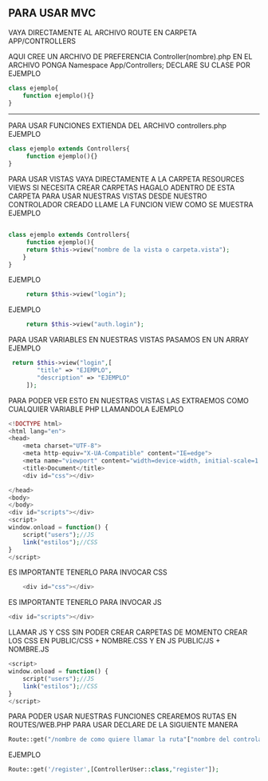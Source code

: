 
## PARA USAR MVC 
VAYA DIRECTAMENTE AL ARCHIVO ROUTE EN CARPETA APP/CONTROLLERS

AQUI CREE UN ARCHIVO DE PREFERENCIA Controller(nombre).php
EN EL ARCHIVO PONGA 
Namespace App/Controllers;
DECLARE SU CLASE POR EJEMPLO 
```PHP
class ejemplo{
    function ejemplo(){}
}
```
------------------------------------------------------
PARA USAR FUNCIONES EXTIENDA DEL ARCHIVO controllers.php
EJEMPLO
```PHP
class ejemplo extends Controllers{
     function ejemplo(){}
}
```
PARA USAR VISTAS VAYA DIRECTAMENTE A LA CARPETA RESOURCES VIEWS SI NECESITA CREAR CARPETAS HAGALO ADENTRO DE ESTA CARPETA
PARA USAR NUESTRAS VISTAS DESDE NUESTRO CONTROLADOR CREADO LLAME LA FUNCION VIEW COMO SE MUESTRA
EJEMPLO
```PHP

class ejemplo extends Controllers{
     function ejemplo(){
     return $this->view("nombre de la vista o carpeta.vista");
    }
}
```
EJEMPLO 
```PHP
     return $this->view("login");
```
EJEMPLO
```PHP
     return $this->view("auth.login");
```
PARA USAR VARIABLES EN NUESTRAS VISTAS PASAMOS EN UN ARRAY EJEMPLO
```PHP
 return $this->view("login",[
        "title" => "EJEMPLO",
        "description" => "EJEMPLO"
     ]);
```
PARA PODER VER ESTO EN NUESTRAS VISTAS LAS EXTRAEMOS COMO CUALQUIER VARIABLE PHP LLAMANDOLA 
EJEMPLO
```PHP
<!DOCTYPE html>
<html lang="en">
<head>
    <meta charset="UTF-8">
    <meta http-equiv="X-UA-Compatible" content="IE=edge">
    <meta name="viewport" content="width=device-width, initial-scale=1.0">
    <title>Document</title>
    <div id="css"></div>

</head>
<body>
</body>
<div id="scripts"></div>
<script>
window.onload = function() {
    script("users");//JS
    link("estilos");//CSS
}    
</script>
```
ES IMPORTANTE TENERLO PARA INVOCAR CSS
```PHP
    <div id="css"></div>
```
ES IMPORTANTE TENERLO PARA INVOCAR JS
```PHP
<div id="scripts"></div>
```
LLAMAR JS Y CSS SIN PODER CREAR CARPETAS DE MOMENTO CREAR LOS CSS EN PUBLIC/CSS + NOMBRE.CSS Y EN JS PUBLIC/JS + NOMBRE.JS
```PHP
<script>
window.onload = function() {
    script("users");//JS
    link("estilos");//CSS
}    
</script>
```
PARA PODER USAR NUESTRAS FUNCIONES CREAREMOS RUTAS EN ROUTES/WEB.PHP
PARA USAR DECLARE DE LA SIGUIENTE MANERA 
```PHP
Route::get("/nombre de como quiere llamar la ruta"["nombre del controlador::class,"funcion a llamar"]);
```
EJEMPLO
```PHP
Route::get('/register',[ControllerUser::class,"register"]);
```

